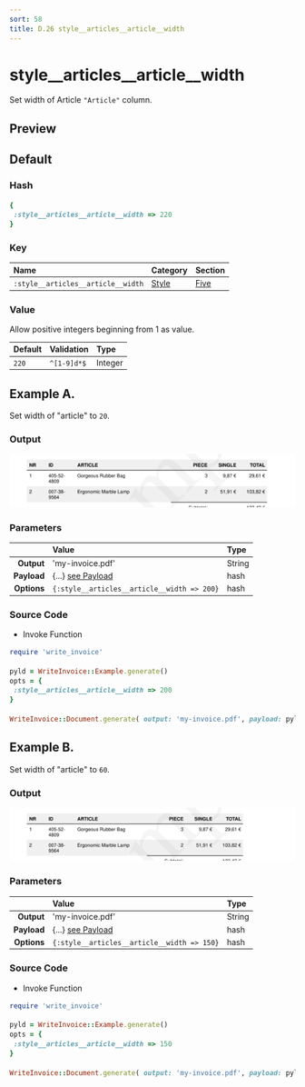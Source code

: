 ```yaml
---
sort: 58
title: D.26 style__articles__article__width
---
```

# style__articles__article__width

Set width of Article `"Article"` column.


## Preview

<div >
    <canvas id='canvas' search=':style__articles__article__width' palette='option_detail'></canvas>
</div>
<script src="../assets/js/marker.js"></script>  

 
## Default

### Hash

```ruby
{
 :style__articles__article__width => 220
} 
```

### Key

| **Name** | **Category** | **Section** |
| :--- | :--- | :--- |
| ```:style__articles__article__width``` |  [Style](./#style) | [Five](/sections/five) |

### Value

Allow positive integers beginning from 1 as value.

| **Default**| **Validation**| **Type** |
| :--- | :--- | :--- |
| ```220``` | ```^[1-9]d*$``` | Integer |

## Example A.

Set width of "article" to `20`.

### Output

<img src="../assets/images/options/style__articles__article__width--a.png">



### Parameters

| | **Value** | **Type** |
|------:|:------|:------|
| **Output** | 'my-invoice.pdf' | String |
| **Payload** | {...} [see Payload](../payload) | hash |
| **Options** | ```{:style__articles__article__width => 200}``` | hash |


### Source Code

* Invoke Function

```ruby
require 'write_invoice'
 
pyld = WriteInvoice::Example.generate()
opts = {
 :style__articles__article__width => 200
}
 
WriteInvoice::Document.generate( output: 'my-invoice.pdf', payload: pyld, options: opts )

```

## Example B.

Set width of "article" to `60`.

### Output

<img src="../assets/images/options/style__articles__article__width--b.png">



### Parameters

| | **Value** | **Type** |
|------:|:------|:------|
| **Output** | 'my-invoice.pdf' | String |
| **Payload** | {...} [see Payload](../payload) | hash |
| **Options** | ```{:style__articles__article__width => 150}``` | hash |


### Source Code

* Invoke Function

```ruby
require 'write_invoice'
 
pyld = WriteInvoice::Example.generate()
opts = {
 :style__articles__article__width => 150
}
 
WriteInvoice::Document.generate( output: 'my-invoice.pdf', payload: pyld, options: opts )

```

